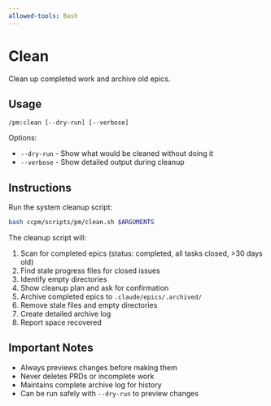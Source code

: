 ```yaml
---
allowed-tools: Bash
---
```


# Clean

Clean up completed work and archive old epics.

## Usage
```
/pm:clean [--dry-run] [--verbose]
```

Options:
- `--dry-run` - Show what would be cleaned without doing it
- `--verbose` - Show detailed output during cleanup

## Instructions

Run the system cleanup script:

```bash
bash ccpm/scripts/pm/clean.sh $ARGUMENTS
```

The cleanup script will:
1. Scan for completed epics (status: completed, all tasks closed, >30 days old)
2. Find stale progress files for closed issues  
3. Identify empty directories
4. Show cleanup plan and ask for confirmation
5. Archive completed epics to `.claude/epics/.archived/`
6. Remove stale files and empty directories
7. Create detailed archive log
8. Report space recovered

## Important Notes

- Always previews changes before making them
- Never deletes PRDs or incomplete work  
- Maintains complete archive log for history
- Can be run safely with `--dry-run` to preview changes